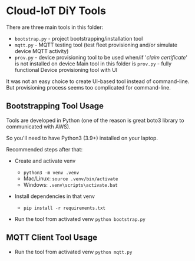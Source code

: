 # Cloud-IoT DiY Tools
There are three main tools in this folder:
- `bootstrap.py` - project bootstrapping/installation tool
- `mqtt.py` - MQTT testing tool (test fleet provisioning and/or simulate device MQTT activity)
- `prov.py` - device provisioning tool to be used when/if '_claim certificate_' is not installed on device
Main tool in this folder is `prov.py` - fully functional Device provisioning tool with UI

It was not an easy choice to create UI-based tool instead of command-line.
But provisioning process seems too complicated for command-line.

## Bootstrapping Tool Usage
Tools are developed in Python (one of the reason is great boto3 library to communicated with AWS).

So you'll need to have Python3 (3.9+) installed on your laptop.

Recommended steps after that:
- Create and activate venv
    - `python3 -m venv .venv`
    - Mac/Linux: `source .venv/bin/activate`
    - Windows: `.venv\scripts\activate.bat`
        
- Install dependencies in that venv
    - `pip install -r requirements.txt`

- Run the tool from activated venv `python bootstrap.py`

## MQTT Client Tool Usage

- Run the tool from activated venv `python mqtt.py`
